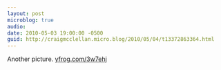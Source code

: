 ```yaml
---
layout: post
microblog: true
audio: 
date: 2010-05-03 19:00:00 -0500
guid: http://craigmcclellan.micro.blog/2010/05/04/t13372863364.html
---
```

Another picture.  [yfrog.com/3w7ehj](http://yfrog.com/3w7ehj)
